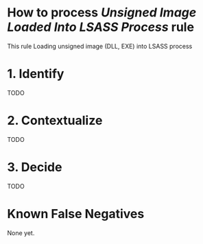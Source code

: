 # How to process *Unsigned Image Loaded Into LSASS Process* rule
This rule Loading unsigned image (DLL, EXE) into LSASS process

# 1. Identify
TODO

# 2. Contextualize
TODO

# 3. Decide
TODO

# Known False Negatives
None yet.
